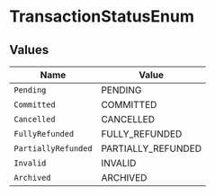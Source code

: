 # TransactionStatusEnum


## Values

| Name                | Value               |
| ------------------- | ------------------- |
| `Pending`           | PENDING             |
| `Committed`         | COMMITTED           |
| `Cancelled`         | CANCELLED           |
| `FullyRefunded`     | FULLY_REFUNDED      |
| `PartiallyRefunded` | PARTIALLY_REFUNDED  |
| `Invalid`           | INVALID             |
| `Archived`          | ARCHIVED            |